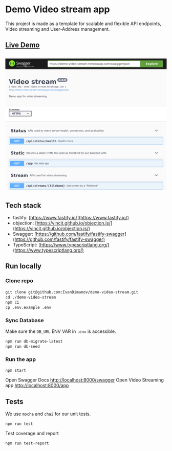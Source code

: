# Demo Video stream app
This project is made as a template for scalable and flexible API endpoints, Video streaming and User-Address management.

## [Live Demo](https://demo-video-stream.herokuapp.com/swagger)
## [![App](https://raw.githubusercontent.com/IvanDimanov/demo-video-stream/master/image.png)](https://demo-video-stream.herokuapp.com/swagger)

## Tech stack
- fastify: [https://www.fastify.io/](https://www.fastify.io/)
- objection: [https://vincit.github.io/objection.js/](https://vincit.github.io/objection.js/)
- Swagger: [https://github.com/fastify/fastify-swagger](https://github.com/fastify/fastify-swagger)
- TypeScript: [https://www.typescriptlang.org/](https://www.typescriptlang.org/)

## Run locally
### Clone repo
```
git clone git@github.com:IvanDimanov/demo-video-stream.git
cd ./demo-video-stream
npm ci
cp .env.example .env
```

### Sync Database
Make sure the `DB_URL` ENV VAR in `.env` is accessible.
```
npm run db-migrate-latest
npm run db-seed
```

### Run the app
```
npm start
```

Open Swagger Docs [http://localhost:8000/swagger](http://localhost:8000/swagger)
Open Video Streaming app [http://localhost:8000/app](http://localhost:8000/app)


## Tests
We use `mocha` and `chai` for our unit tests.
```
npm run test
```

Test coverage and report
```
npm run test-report
```
